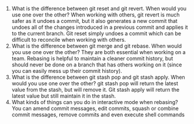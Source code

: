 1. What is the difference between git reset and git revert. When would you use one over the other? When working with others, git revert is much safer as it undoes a commit, but it also generates a new commit that undoes all of the changes introduced in a previous commit and applies it to the current branch. Git reset simply undoes a commit which can be difficult to reconcile when working with others.
2. What is the difference between git merge and git rebase. When would you use one over the other? They are both essential when working on a team. Rebasing is helpful to maintain a cleaner commit history, but should never be done on a branch that has others working on it (since you can easily mess up their commit history).
3. What is the difference between git stash pop and git stash apply. When would you use one over the other? git stash pop will return the latest value from the stash, but will remove it. Git stash apply will return the latest value but still maintain it in the stash.
4. What kinds of things can you do in interactive mode when rebasing? You can amend commit messages, edit commits, squash or combine commit messages, remove commits and even execute shell commands